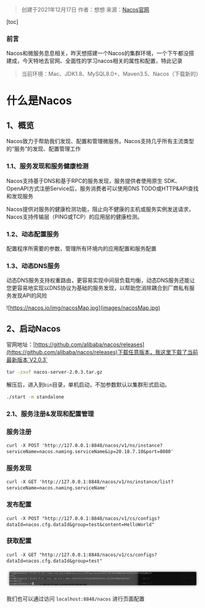 > 创建于2021年12月17日
> 		作者：想想
> 		来源：[Nacos官网](https://nacos.io/zh-cn/docs/what-is-nacos.html)

[toc]

### 前言

Nacos和微服务息息相关，昨天想搭建一个Nacos的集群环境，一个下午都没搭建成，今天特地去官网、全面性的学习nacos相关的属性和配置，特此记录

> 当前环境：Mac、JDK1.8、MySQL8.0+、Maven3.5、Nacos（下载新的）

# 什么是Nacos

## 1、概览

Nacos致力于帮助我们发现、配置和管理微服务。Nacos支持几乎所有主流类型的“服务”的发现、配置管理工作

### 1.1、服务发现和服务健康检测

Nacos支持基于DNS和基于RPC的服务发现，服务提供者使用原生 SDK、OpenAPI方式注册Service后，服务消费者可以使用DNS TODO或HTTP&API查找和发现服务

Nacos提供对服务的健康检测功能，阻止向不健康的主机或服务实例发送请求，Nacos支持传输层（PING或TCP）的应用层的健康检测。

### 1.2、动态配置服务

配置程序所需要的参数，管理所有环境内的应用配置和服务配置

### 1.3、动态DNS服务

动态DNS服务支持权重路由，更容易实现中间层负载均衡，动态DNS服务还能让您更容易地实现以DNS协议为基础的服务发现，以帮助您消除耦合到厂商私有服务发现API的风险

![https://nacos.io/img/nacosMap.jpg](images/nacosMap.jpg)

## 2、启动Nacos

官网地址：[https://github.com/alibaba/nacos/releases](https://github.com/alibaba/nacos/releases)下载任意版本，我这里下载了当前最新版本`V2.0.3`

```sh
tar -zxvf nacos-server-2.0.3.tar.gz
```

解压后，进入到`bin`目录，单机启动，不加参数默认以集群形式启动。

```sh
./start -m standalone
```

### 2.1、服务注册&发现和配置管理

### 服务注册

```
curl -X POST 'http://127.0.0.1:8848/nacos/v1/ns/instance?serviceName=nacos.naming.serviceName&ip=20.18.7.10&port=8080'
```

### 服务发现

```
curl -X GET 'http://127.0.0.1:8848/nacos/v1/ns/instance/list?serviceName=nacos.naming.serviceName'
```

### 发布配置

```
curl -X POST "http://127.0.0.1:8848/nacos/v1/cs/configs?dataId=nacos.cfg.dataId&group=test&content=HelloWorld"
```

### 获取配置

```
curl -X GET "http://127.0.0.1:8848/nacos/v1/cs/configs?dataId=nacos.cfg.dataId&group=test"
```

![image-20211217102426406](images/image-20211217102426406.png)

我们也可以通过访问 `localhost:8848/nacos` 进行页面配置

